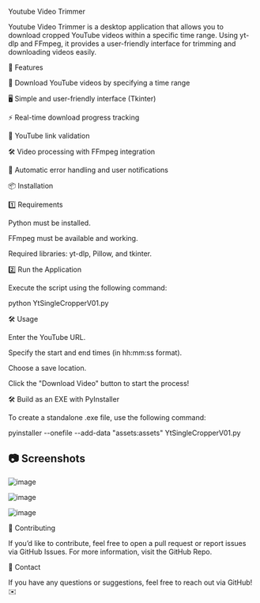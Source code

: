 Youtube Video Trimmer

Youtube Video Trimmer is a desktop application that allows you to download cropped YouTube videos within a specific time range. Using yt-dlp and FFmpeg, it provides a user-friendly interface for trimming and downloading videos easily.

🚀 Features

🎥 Download YouTube videos by specifying a time range

🖥 Simple and user-friendly interface (Tkinter)

⚡ Real-time download progress tracking

🔗 YouTube link validation

🛠 Video processing with FFmpeg integration

🔄 Automatic error handling and user notifications

📦 Installation

1️⃣ Requirements

Python  must be installed.

FFmpeg must be available and working.

Required libraries: yt-dlp, Pillow, and tkinter.

2️⃣ Run the Application

Execute the script using the following command:

python YtSingleCropperV01.py

🛠 Usage

Enter the YouTube URL.

Specify the start and end times (in hh:mm:ss format).

Choose a save location.

Click the "Download Video" button to start the process!

🛠 Build as an EXE with PyInstaller

To create a standalone .exe file, use the following command:

pyinstaller --onefile --add-data "assets:assets"  YtSingleCropperV01.py


## 📷 Screenshots
![image](https://github.com/user-attachments/assets/8ce41c51-65eb-4ecd-b406-94950ceb6725)

![image](https://github.com/user-attachments/assets/0cabff10-202f-4c21-965d-0e8f5f14b553)

![image](https://github.com/user-attachments/assets/ddaf5e17-147b-4bb5-96bc-d6343f4e5e07)


🤝 Contributing

If you’d like to contribute, feel free to open a pull request or report issues via GitHub Issues. For more information, visit the GitHub Repo.

📧 Contact

If you have any questions or suggestions, feel free to reach out via GitHub! ✉️

